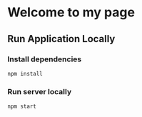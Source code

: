 # Welcome to my page
## Run Application Locally
### Install dependencies
```
npm install
```

### Run server locally
```
npm start
```

